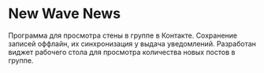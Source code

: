 New Wave News
========

Программа для просмотра стены в группе в Контакте. Сохранение записей оффлайн, их синхронизация у выдача уведомлений. Разработан виджет рабочего стола для просмотра количества новых постов в группе.